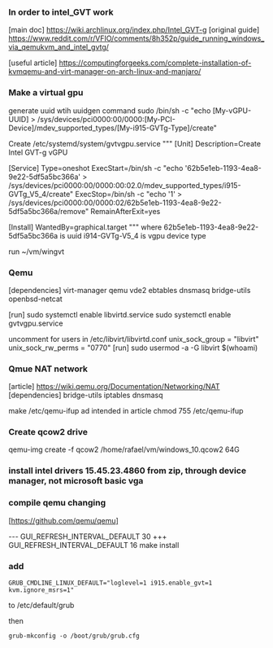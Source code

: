 ### In order to intel_GVT work 
[main doc]
https://wiki.archlinux.org/index.php/Intel_GVT-g
[original guide]
https://www.reddit.com/r/VFIO/comments/8h352p/guide_running_windows_via_qemukvm_and_intel_gvtg/

[useful article]
https://computingforgeeks.com/complete-installation-of-kvmqemu-and-virt-manager-on-arch-linux-and-manjaro/


### Make a virtual gpu
generate uuid wtih uuidgen command
sudo /bin/sh -c "echo [My-vGPU-UUID] > /sys/devices/pci0000:00/0000:[My-PCI-Device]/mdev_supported_types/[My-i915-GVTg-Type]/create"

Create /etc/systemd/system/gvtvgpu.service
"""
[Unit]
Description=Create Intel GVT-g vGPU

[Service]
Type=oneshot
ExecStart=/bin/sh -c "echo '62b5e1eb-1193-4ea8-9e22-5df5a5bc366a' > /sys/devices/pci0000:00/0000:00:02.0/mdev_supported_types/i915-GVTg_V5_4/create"
ExecStop=/bin/sh -c "echo '1' > /sys/devices/pci0000:00/0000:02/62b5e1eb-1193-4ea8-9e22-5df5a5bc366a/remove"
RemainAfterExit=yes

[Install]
WantedBy=graphical.target
"""
where 62b5e1eb-1193-4ea8-9e22-5df5a5bc366a is uuid
i914-GVTg-V5_4 is vgpu device type

run ~/vm/wingvt


### Qemu 
[dependencies]
virt-manager qemu vde2 ebtables dnsmasq bridge-utils openbsd-netcat

[run]
sudo systemctl enable libvirtd.service
sudo systemctl enable gvtvgpu.service

uncomment for users in /etc/libvirt/libvirtd.conf
    unix_sock_group = "libvirt"
    unix_sock_rw_perms = "0770"
[run]
sudo usermod -a -G libvirt $(whoami)


### Qmue NAT network
[article]
https://wiki.qemu.org/Documentation/Networking/NAT
[dependencies]
bridge-utils iptables dnsmasq

make /etc/qemu-ifup ad intended in article
chmod 755 /etc/qemu-ifup


### Create qcow2 drive 
qemu-img create -f qcow2 /home/rafael/vm/windows_10.qcow2 64G

### install intel drivers 15.45.23.4860 from zip, through device manager, not microsoft basic vga


### compile qemu changing 

[https://github.com/qemu/qemu]

--- GUI_REFRESH_INTERVAL_DEFAULT 30 
+++ GUI_REFRESH_INTERVAL_DEFAULT 16
make install

### add
```
GRUB_CMDLINE_LINUX_DEFAULT="loglevel=1 i915.enable_gvt=1 kvm.ignore_msrs=1"
```
to /etc/default/grub

then 
```
grub-mkconfig -o /boot/grub/grub.cfg
```
